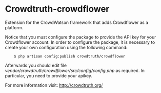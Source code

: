 Crowdtruth-crowdflower
======================

Extension for the CrowdWatson framework that adds Crowdflower as a platform.

Notice that you must configure the package to provide the API key for your Crowdflower account. In order to configure the package, it is necessary to create your own configuration using the following command:

```
    $ php artisan config:publish crowdtruth/crowdflower
```

Afterwards you should edit file *vendor/crowdtruth/crowdflower/src/config/config.php* as required. In particular, you need to provide your apikey.

For more information visit: http://crowdtruth.org/
